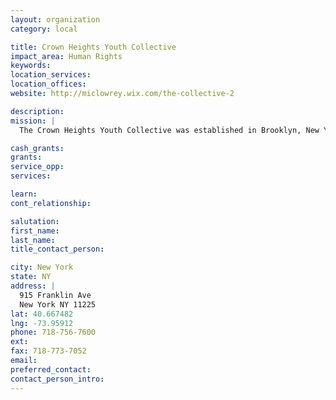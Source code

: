 ```yaml
---
layout: organization
category: local

title: Crown Heights Youth Collective
impact_area: Human Rights
keywords: 
location_services: 
location_offices: 
website: http://miclowrey.wix.com/the-collective-2

description: 
mission: |
  The Crown Heights Youth Collective was established in Brooklyn, New York in 1978 in response to the need to provide comprehensive services for disadvantaged youth. The Collective serves the diverse African and Hasidic communities of Crown Heights, and during the past 22 years have served more than 85,000 young people. With our unique hands on approach we meet the youth wherever they are; whether it is the playground, schoolroom or street corner. Although we continue to target youth aged 3-22 years old, our services are also available to the community-at-large. The "Collective" provides opportunities to all who really care about themselves and their neighbor to do something for the community.

cash_grants: 
grants: 
service_opp: 
services: 

learn: 
cont_relationship: 

salutation: 
first_name: 
last_name: 
title_contact_person: 

city: New York
state: NY
address: |
  915 Franklin Ave  
  New York NY 11225
lat: 40.667482
lng: -73.95912
phone: 718-756-7600
ext: 
fax: 718-773-7052
email: 
preferred_contact: 
contact_person_intro: 
---
```

